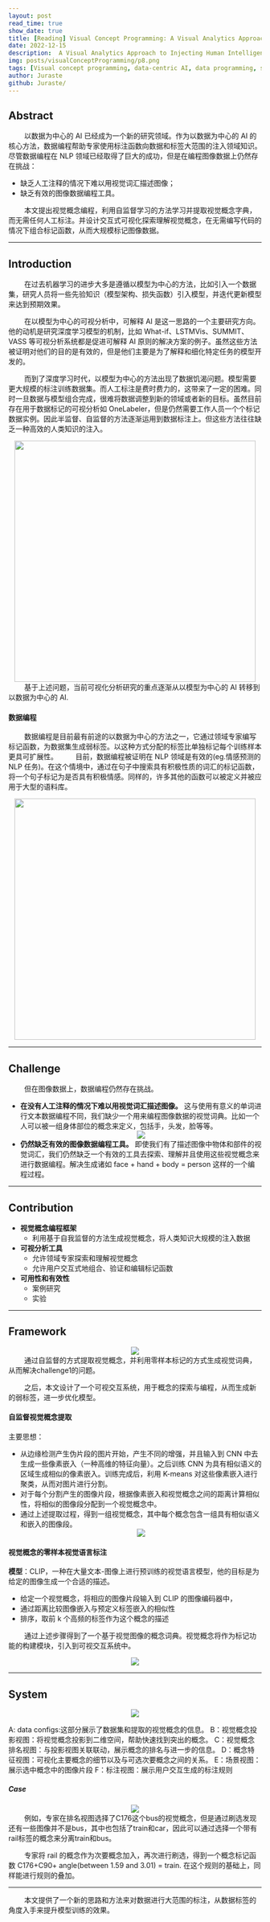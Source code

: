 ```yaml
---
layout: post
read_time: true
show_date: true
title: [Reading] Visual Concept Programming: A Visual Analytics Approach to Injecting Human Intelligence at Scale
date: 2022-12-15
description:  A Visual Analytics Approach to Injecting Human Intelligence at Scale.
img: posts/visualConceptProgramming/p8.png
tags: [Visual concept programming, data-centric AI, data programming, self-supervised learning, semantic segmentation]
author: Juraste
github: Juraste/
---
```


## Abstract

&nbsp;&nbsp;&nbsp;&nbsp;&nbsp;&nbsp;&nbsp;&nbsp;以数据为中心的 AI 已经成为一个新的研究领域。作为以数据为中心的 AI 的核心方法，数据编程帮助专家使用标注函数向数据和标签大范围的注入领域知识。尽管数据编程在 NLP 领域已经取得了巨大的成功，但是在编程图像数据上仍然存在挑战：

- 缺乏人工注释的情况下难以用视觉词汇描述图像；
- 缺乏有效的图像数据编程工具。

&nbsp;&nbsp;&nbsp;&nbsp;&nbsp;&nbsp;&nbsp;&nbsp;本文提出视觉概念编程，利用自监督学习的方法学习并提取视觉概念字典，而无需任何人工标注。并设计交互式可视化探索理解视觉概念，在无需编写代码的情况下组合标记函数，从而大规模标记图像数据。

---

## Introduction

&nbsp;&nbsp;&nbsp;&nbsp;&nbsp;&nbsp;&nbsp;&nbsp;在过去机器学习的进步大多是遵循以模型为中心的方法，比如引入一个数据集，研究人员将一些先验知识（模型架构、损失函数）引入模型，并迭代更新模型来达到预期效果。

&nbsp;&nbsp;&nbsp;&nbsp;&nbsp;&nbsp;&nbsp;&nbsp;在以模型为中心的可视分析中，可解释 AI 是这一思路的一个主要研究方向。他的动机是研究深度学习模型的机制，比如 What-if、LSTMVis、SUMMIT、VASS 等可视分析系统都是促进可解释 AI 原则的解决方案的例子。虽然这些方法被证明对他们的目的是有效的，但是他们主要是为了解释和细化特定任务的模型开发的。

&nbsp;&nbsp;&nbsp;&nbsp;&nbsp;&nbsp;&nbsp;&nbsp;而到了深度学习时代，以模型为中心的方法出现了数据饥渴问题。模型需要更大规模的标注训练数据集。而人工标注是费时费力的，这带来了一定的困难。同时一旦数据与模型组合完成，很难将数据调整到新的领域或者新的目标。虽然目前存在用于数据标记的可视分析如 OneLabeler，但是仍然需要工作人员一个个标记数据实例。因此半监督、自监督的方法逐渐运用到数据标注上。但这些方法往往缺乏一种高效的人类知识的注入。

<center><img src="./assets/img/post/../../../../assets/img/posts/visualConceptProgramming/p1.png" width="480px"></center>
&nbsp;&nbsp;&nbsp;&nbsp;&nbsp;&nbsp;&nbsp;&nbsp;基于上述问题，当前可视化分析研究的重点逐渐从以模型为中心的 AI 转移到以数据为中心的 AI.

#### 数据编程

&nbsp;&nbsp;&nbsp;&nbsp;&nbsp;&nbsp;&nbsp;&nbsp;数据编程是目前最有前途的以数据为中心的方法之一，它通过领域专家编写标记函数，为数据集生成弱标签。以这种方式分配的标签比单独标记每个训练样本更具可扩展性。
&nbsp;&nbsp;&nbsp;&nbsp;&nbsp;&nbsp;&nbsp;&nbsp;目前，数据编程被证明在 NLP 领域是有效的(eg.情感预测的 NLP 任务)。在这个情境中，通过在句子中搜索具有积极性质的词汇的标记函数，将一个句子标记为是否具有积极情感。同样的，许多其他的函数可以被定义并被应用于大型的语料库。

<center><img src="./assets/img/posts/../../../../assets/img/posts/visualConceptProgramming/p2.png" width="480px"></center>

---

## Challenge

&nbsp;&nbsp;&nbsp;&nbsp;&nbsp;&nbsp;&nbsp;&nbsp;但在图像数据上，数据编程仍然存在挑战。

- **在没有人工注释的情况下难以用视觉词汇描述图像。** 这与使用有意义的单词进行文本数据编程不同，我们缺少一个用来编程图像数据的视觉词典。比如一个人可以被一组身体部位的概念来定义，包括手，头发，脸等等。
  <center><img src="./assets/img/posts/../../../../assets/img/posts/visualConceptProgramming/p3.png"></center>
- **仍然缺乏有效的图像数据编程工具。** 即使我们有了描述图像中物体和部件的视觉词汇，我们仍然缺乏一个有效的工具去探索、理解并且使用这些视觉概念来进行数据编程。解决生成诸如 face + hand + body = person 这样的一个编程过程。

---

## Contribution

- **视觉概念编程框架**
  - 利用基于自我监督的方法生成视觉概念，将人类知识大规模的注入数据
- **可视分析工具**
  - 允许领域专家探索和理解视觉概念
  - 允许用户交互式地组合、验证和编辑标记函数
- **可用性和有效性**
  - 案例研究
  - 实验

---

## Framework

  <center><img src="./assets/img/posts/../../../../assets/img/posts/visualConceptProgramming/p5.png"></center>
&nbsp;&nbsp;&nbsp;&nbsp;&nbsp;&nbsp;&nbsp;&nbsp;通过自监督的方式提取视觉概念，并利用零样本标记的方式生成视觉词典，从而解决challenge1的问题。

&nbsp;&nbsp;&nbsp;&nbsp;&nbsp;&nbsp;&nbsp;&nbsp;之后，本文设计了一个可视交互系统，用于概念的探索与编程，从而生成新的弱标签，进一步优化模型。

#### 自监督视觉概念提取

主要思想：

- 从边缘检测产生伪片段的图片开始，产生不同的增强，并且输入到 CNN 中去生成一些像素嵌入（一种高维的特征向量）。之后训练 CNN 为具有相似语义的区域生成相似的像素嵌入。训练完成后，利用 K-means 对这些像素嵌入进行聚类，从而对图片进行分割。
- 对于每个分割产生的图像片段，根据像素嵌入和视觉概念之间的距离计算相似性，将相似的图像段分配到一个视觉概念中。
- 通过上述提取过程，得到一组视觉概念，其中每个概念包含一组具有相似语义和嵌入的图像段。
  <center><img src="./assets/img/posts/../../../../assets/img/posts/visualConceptProgramming/p6.png"></center>

#### 视觉概念的零样本视觉语言标注

**模型**：CLIP，一种在大量文本-图像上进行预训练的视觉语言模型，他的目标是为给定的图像生成一个合适的描述。

- 给定一个视觉概念，将相应的图像片段输入到 CLIP 的图像编码器中，
- 通过距离比较图像嵌入与预定义标签嵌入的相似性
- 排序，取前 k 个高频的标签作为这个概念的描述

&nbsp;&nbsp;&nbsp;&nbsp;&nbsp;&nbsp;&nbsp;&nbsp;通过上述步骤得到了一个基于视觉图像的概念词典。视觉概念将作为标记功能的构建模块，引入到可视交互系统中。

  <center><img src="./assets/img/posts/../../../../assets/img/posts/visualConceptProgramming/p7.png"></center>

---

## System

 <center><img src="./assets/img/posts/../../../../assets/img/posts/visualConceptProgramming/p8.png"></center>

A: data configs:这部分展示了数据集和提取的视觉概念的信息。
B：视觉概念投影视图：将视觉概念投影到二维空间，帮助快速找到突出的概念。
C：视觉概念排名视图：与投影视图关联联动，展示概念的排名与进一步的信息。
D：概念特征视图：可视化主要概念的细节以及与可选次要概念之间的关系。
E：场景视图：展示选中概念中的图像片段
F：标注视图：展示用户交互生成的标注规则

##### Case

 <center><img src="./assets/img/posts/../../../../assets/img/posts/visualConceptProgramming/p9.png"></center>
 &nbsp;&nbsp;&nbsp;&nbsp;&nbsp;&nbsp;&nbsp;&nbsp;例如，专家在排名视图选择了C176这个bus的视觉概念，但是通过刷选发现还有一些图像并不是bus，其中也包括了train和car，因此可以通过选择一个带有rail标签的概念来分离train和bus。

&nbsp;&nbsp;&nbsp;&nbsp;&nbsp;&nbsp;&nbsp;&nbsp;专家将 rail 的概念作为次要概念加入，再次进行刷选，得到一个概念标记函数 C176+C90+ angle(between 1.59 and 3.01) = train. 在这个规则的基础上，同样能进行规则的叠加。

---

&nbsp;&nbsp;&nbsp;&nbsp;&nbsp;&nbsp;&nbsp;&nbsp;本文提供了一个新的思路和方法来对数据进行大范围的标注，从数据标签的角度入手来提升模型训练的效果。
